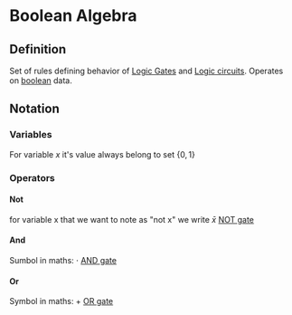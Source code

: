 # Boolean Algebra
## Definition
Set of rules defining behavior of [Logic Gates](Logic%20Gates.md) and [Logic circuits](Logic%20circuits.md). Operates on [boolean](boolean) data.

## Notation
### Variables
For variable $x$ it's value always belong to set $\{{0,1}\}$ 

### Operators
#### Not
for variable x that we want to note as "not x" we write $\bar{x}$ 
[NOT gate](NOT%20gate.md) 

#### And
Sumbol in maths: $\cdot$
[AND gate](AND%20gate.md)

#### Or
Symbol in maths: $+$ 
[OR gate](OR%20gate.md)


